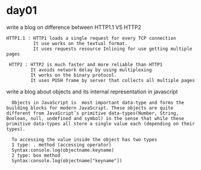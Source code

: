 # day01
write a blog on difference between HTTP1.1 VS HTTP2

    HTTP1.1 : HTTP1 loads a single request for every TCP connection
              It use works on the textual format.
              It uses requests resource Inlining for use getting multiple pages
  
     HTTP2 : HTTP2 is much faster and more reliable than HTTP1
             It avoids network delay by using multiplexing
             It works on the binary protocol.
             It uses PUSH frame by server that collects all multiple pages 
             
             
write a blog about objects and its internal representation in javascript  

      Objects in JavaScript is  most important data-type and forms the building blocks for modern JavaScript. These objects are quite different from JavaScript’s primitive data-types(Number, String, Boolean, null, undefined and symbol) in the sense that while these primitive data-types all store a single value each (depending on their types). 
      
      To accessing the value inside the object has two types
      1 type: . method (accessing operator)
      Syntax:console.log(objectname.keyname)
      2 type: box method
      Syntax:console.log(objectname["keyname"])
